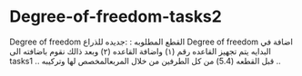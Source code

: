 # Degree-of-freedom-tasks2
Degree of freedom   القطع المطلوبه :    :جديده للذراع Degree of freedom اضافة   في البدايه يتم تجهيز القاعده   رقم (١) واضافة القاعده (٢) وبعد ذالك نقوم باضافته الى tasks1 ..   قبل القطعه (5.4) من كل الطرفين من خلال المربعالمخصص لها وتركيبه .. 
